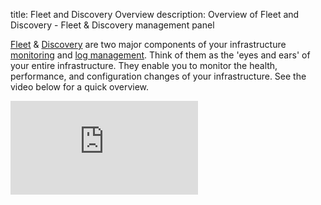title: Fleet and Discovery Overview
description: Overview of Fleet and Discovery - Fleet & Discovery management panel

[Fleet](/docs/fleet/fleet) & [Discovery](/docs/fleet/discovery) are two major components of your infrastructure [monitoring](/docs/monitoring/) and [log management](/docs/logs/). Think of them as the 'eyes and ears' of your entire infrastructure. They enable you to monitor the health, performance, and configuration changes of your infrastructure.  See the video below for a quick overview.

<div class="video_container">
<iframe src="https://www.youtube.com/embed/AzWtbPJ7-aU" 
frameborder="0" allow="autoplay; encrypted-media" 
allowfullscreen class="video"></iframe>
</div>
